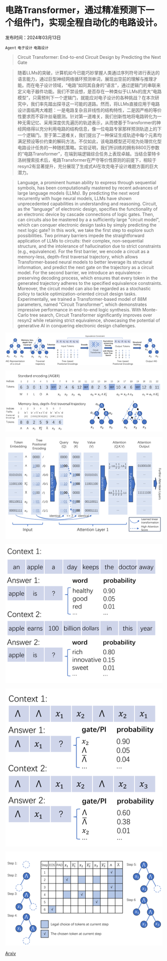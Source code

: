 # 电路Transformer，通过精准预测下一个组件门，实现全程自动化的电路设计。

发布时间：2024年03月13日

`Agent` `电子设计` `电路设计`

> Circuit Transformer: End-to-end Circuit Design by Predicting the Next Gate

> 随着LLMs的突破，计算机如今已能巧妙掌握人类通过序列符号进行表达的语言能力，通过巨型神经网络循环预测单词，展现出空前的理解与推理才能。而在电子设计领域，“电路”如同其自身的“语言”，通过逻辑门的串联来定义电子器件功能。我们不禁设想，是否存在一种类似于LLMs的庞大“电路模型”，只需预判下一个逻辑门，就能应对电子设计的各种挑战？在本次研究中，我们率先踏出探寻这一可能的道路。然而，将LLMs直接应用于电路设计面临两大难题：一是电路复杂且非线性的结构特性，二是因严格的等价性要求而不容许丝毫臆测。针对第一道难关，我们创新性地将电路转化为一种无需记忆、采用深度优先遍历的轨迹表示，从而使基于Transformer的神经网络得以充分利用电路的结构信息，像一位电路专家那样预测轨迹上的下一个逻辑门。至于第二道难关，我们提出了一种保证生成轨迹中每个元素均满足预设等价约束的解码方法。不仅如此，该电路模型还可视为处理优化型电路设计任务的一种随机策略。实验证明，我们所训练的拥有8800万参数的“电路Transformer”，在端到端逻辑综合任务上表现卓越。当结合蒙特卡洛树搜索技术后，电路Transformer在严守等价性原则的前提下，相较于resyn2有显著提升，充分展现了生成式AI在攻克电子设计难题方面的巨大潜力。

> Language, a prominent human ability to express through sequential symbols, has been computationally mastered by recent advances of large language models (LLMs). By predicting the next word recurrently with huge neural models, LLMs have shown unprecedented capabilities in understanding and reasoning. Circuit, as the "language" of electronic design, specifies the functionality of an electronic device by cascade connections of logic gates. Then, can circuits also be mastered by a a sufficiently large "circuit model", which can conquer electronic design tasks by simply predicting the next logic gate? In this work, we take the first step to explore such possibilities. Two primary barriers impede the straightforward application of LLMs to circuits: their complex, non-sequential structure, and the intolerance of hallucination due to strict constraints (e.g., equivalence). For the first barrier, we encode a circuit as a memory-less, depth-first traversal trajectory, which allows Transformer-based neural models to better leverage its structural information, and predict the next gate on the trajectory as a circuit model. For the second barrier, we introduce an equivalence-preserving decoding process, which ensures that every token in the generated trajectory adheres to the specified equivalence constraints. Moreover, the circuit model can also be regarded as a stochastic policy to tackle optimization-oriented circuit design tasks. Experimentally, we trained a Transformer-based model of 88M parameters, named "Circuit Transformer", which demonstrates impressive performance in end-to-end logic synthesis. With Monte-Carlo tree search, Circuit Transformer significantly improves over resyn2 while retaining strict equivalence, showcasing the potential of generative AI in conquering electronic design challenges.

![电路Transformer，通过精准预测下一个组件门，实现全程自动化的电路设计。](../../../paper_images/2403.13838/x1.png)

![电路Transformer，通过精准预测下一个组件门，实现全程自动化的电路设计。](../../../paper_images/2403.13838/x2.png)

![电路Transformer，通过精准预测下一个组件门，实现全程自动化的电路设计。](../../../paper_images/2403.13838/x3.png)

![电路Transformer，通过精准预测下一个组件门，实现全程自动化的电路设计。](../../../paper_images/2403.13838/x4.png)

![电路Transformer，通过精准预测下一个组件门，实现全程自动化的电路设计。](../../../paper_images/2403.13838/x5.png)

![电路Transformer，通过精准预测下一个组件门，实现全程自动化的电路设计。](../../../paper_images/2403.13838/x6.png)

[Arxiv](https://arxiv.org/abs/2403.13838)